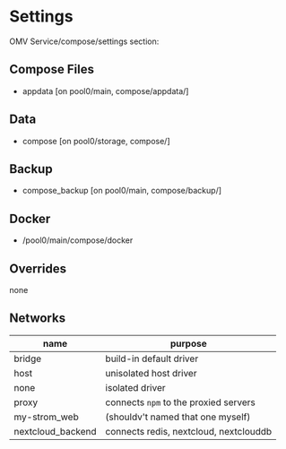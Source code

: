 # Settings

OMV Service/compose/settings section:

## Compose Files

- appdata [on pool0/main, compose/appdata/]

## Data

- compose [on pool0/storage, compose/]

## Backup

- compose_backup [on pool0/main, compose/backup/]

## Docker

- /pool0/main/compose/docker

## Overrides

none


## Networks

name | purpose
-|-
bridge|build-in default driver
host|unisolated host driver
none|isolated driver
proxy | connects `npm` to the proxied servers
my-strom_web | (shouldv't named that one myself)
nextcloud_backend | connects redis, nextcloud, nextclouddb

